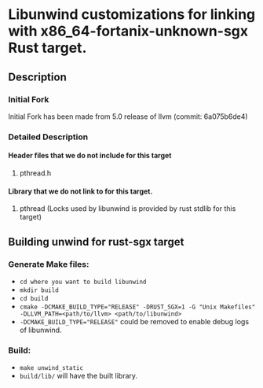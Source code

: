 # Libunwind customizations for linking with x86_64-fortanix-unknown-sgx Rust target.

## Description
### Initial Fork
Initial Fork has been made from 5.0 release of llvm (commit: 6a075b6de4)
### Detailed Description
#### Header files that we do not include for this target
1. pthread.h
#### Library that we do not link to for this target.
1. pthread (Locks used by libunwind is provided by rust stdlib for this target)

## Building unwind for rust-sgx target
### Generate Make files:
* `cd where you want to build libunwind`
* `mkdir build`
* `cd build`
* `cmake -DCMAKE_BUILD_TYPE="RELEASE" -DRUST_SGX=1 -G "Unix Makefiles" -DLLVM_PATH=<path/to/llvm> <path/to/libunwind>`
* `-DCMAKE_BUILD_TYPE="RELEASE"` could be removed to enable debug logs of libunwind.

### Build:
* `make unwind_static`
* `build/lib/` will have the built library.
